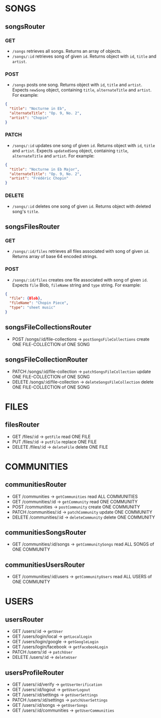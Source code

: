 # SONGS

## songsRouter

### GET

- `/songs` retrieves all songs. Returns an array of objects.
- `/songs/:id` retrieves song of given `id`. Returns object with `id`, `title` and `artist`.

### POST

- `/songs` posts one song. Returns object with `id`, `title` and `artist`. Expects `newSong` object, containing `title`, `alternateTitle` and `artist`. For example:

```json
{
  "title": "Nocturne in Eb",
  "alternateTitle": "Op. 9, No. 2",
  "artist": "Chopin"
}
```

### PATCH

- `/songs/:id` updates one song of given `id`. Returns object with `id`, `title` and `artist`. Expects `updatedSong` object, containing `title`, `alternateTitle` and `artist`. For example:

```json
{
  "title": "Nocturne in Eb Major",
  "alternateTitle": "Op. 9, No. 2",
  "artist": "Frédéric Chopin"
}
```

### DELETE

- `/songs/:id` deletes one song of given `id`. Returns object with deleted song's `title`.

## songsFilesRouter

### GET

- `/songs/:id/files` retrieves all files associated with song of given `id`. Returns array of base 64 encoded strings.

### POST

- `/songs/:id/files` creates one file associated with song of given `id`. Expects `file` Blob, `fileName` string and `type` string. For example:

```json
{
  "file": {Blob},
  "fileName": "Chopin Piece",
  "type": "sheet music"
}
```

## songsFileCollectionsRouter

- POST /songs/:id/file-collections -> `postSongsFileCollections` create ONE FILE-COLLECTION of ONE SONG

## songsFileCollectionRouter

- PATCH /songs/:id/file-collection -> `patchSongsFileCollection` update ONE FILE-COLLECTION of ONE SONG
- DELETE /songs/:id/file-collection -> `deleteSongsFileCollection` delete ONE FILE-COLLECTION of ONE SONG

# FILES

## filesRouter

- GET /files/:id -> `getFile` read ONE FILE
- PUT /files/:id -> `putFile` replace ONE FILE
- DELETE /files/:id -> `deleteFile` delete ONE FILE

# COMMUNITIES

## communitiesRouter

- GET /communities -> `getCommunities` read ALL COMMUNITIES
- GET /communities/:id -> `getCommunity` read ONE COMMUNITY
- POST /communities -> `postCommunity` create ONE COMMUNITY
- PATCH /communities/:id -> `patchCommunity` update ONE COMMUNITY
- DELETE /communities/:id -> `deleteCommunity` delete ONE COMMUNITY

## communitiesSongsRouter

- GET /communities/:id/songs -> `getCommunitySongs` read ALL SONGS of ONE COMMUNITY

## communitiesUsersRouter

- GET /communities/:id/users -> `getCommunityUsers` read ALL USERS of ONE COMMUNITY

# USERS

## usersRouter

- GET /users/:id -> `getUser`
- GET /users/login/local -> `getLocalLogin`
- GET /users/login/google -> `getGoogleLogin`
- GET /users/login/facebook -> `getFacebookLogin`
- PATCH /users/:id -> `patchUser`
- DELETE /users/:id -> `deleteUser`

## usersProfileRouter

- GET /users/:id/verify -> `getUserVerification`
- GET /users/:id/logout -> `getUserLogout`
- GET /users/:id/settings -> `getUserSettings`
- PATCH /users/:id/settings -> `patchUserSettings`
- GET /users/:id/songs -> `getUserSongs`
- GET /users/:id/communities -> `getUserCommunities`
